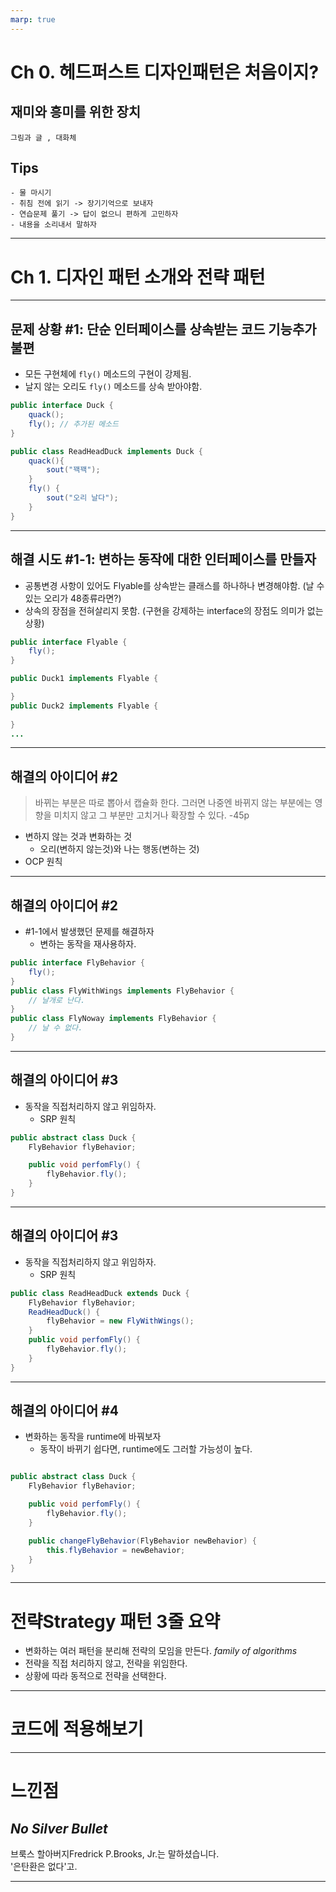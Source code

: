 ```yaml
---
marp: true
---
```


# Ch 0. 헤드퍼스트 디자인패턴은 처음이지?

## 재미와 흥미를 위한 장치 
    그림과 글 , 대화체
## Tips
    - 물 마시기 
    - 취침 전에 읽기 -> 장기기억으로 보내자
    - 연습문제 풀기 -> 답이 없으니 편하게 고민하자
    - 내용을 소리내서 말하자
--- 


# Ch 1. 디자인 패턴 소개와 전략 패턴

---

## 문제 상황 #1: 단순 인터페이스를 상속받는 코드 기능추가 불편

- 모든 구현체에 `fly()` 메소드의 구현이 강제됨.
- 날지 않는 오리도 `fly()` 메소드를 상속 받아야함. 

```java
public interface Duck {
    quack();
    fly(); // 추가된 메소드
}

public class ReadHeadDuck implements Duck {
    quack(){
        sout("꽥꽥");    
    }
    fly() {
        sout("오리 날다"); 
    }
}

```

---

## 해결 시도 #1-1: 변하는 동작에 대한 인터페이스를 만들자

- 공통변경 사항이 있어도 Flyable를 상속받는 클래스를 하나하나 변경해야함. (날 수 있는 오리가 48종류라면?)
- 상속의 장점을 전혀살리지 못함. (구현을 강제하는 interface의 장점도 의미가 없는 상황)

```java
public interface Flyable {
    fly();
}

public Duck1 implements Flyable {

}
public Duck2 implements Flyable {
    
}
...
```
---

## 해결의 아이디어 #2 

> 바뀌는 부분은 따로 뽑아서 캡슐화 한다. 그러면 나중엔 바뀌지 않는 부분에는 영향을 미치지 않고 그 부분만 고치거나 확장할 수 있다. -45p

- 변하지 않는 것과 변화하는 것
    - 오리(변하지 않는것)와 나는 행동(변하는 것)
- OCP 원칙

---

## 해결의 아이디어 #2 
- #1-1에서 발생했던 문제를 해결하자
    - 변하는 동작을 재사용하자.

```java
public interface FlyBehavior { 
    fly();
}
public class FlyWithWings implements FlyBehavior {
    // 날개로 난다.
}
public class FlyNoway implements FlyBehavior {
    // 날 수 없다.
}
```
---

## 해결의 아이디어 #3
- 동작을 직접처리하지 않고 위임하자.
    - SRP 원칙

```java
public abstract class Duck {
    FlyBehavior flyBehavior;

    public void perfomFly() {
        flyBehavior.fly();
    }
}
```
---



## 해결의 아이디어 #3
- 동작을 직접처리하지 않고 위임하자.
    - SRP 원칙

```java
public class ReadHeadDuck extends Duck {
    FlyBehavior flyBehavior;
    ReadHeadDuck() {
        flyBehavior = new FlyWithWings();
    }
    public void perfomFly() {
        flyBehavior.fly();
    }
}
```

---

## 해결의 아이디어 #4
- 변화하는 동작을 runtime에 바꿔보자
    - 동작이 바뀌기 쉽다면, runtime에도 그러할 가능성이 높다.
```java

public abstract class Duck {
    FlyBehavior flyBehavior;

    public void perfomFly() {
        flyBehavior.fly();
    }

    public changeFlyBehavior(FlyBehavior newBehavior) {
        this.flyBehavior = newBehavior;
    }
}

```
---
# 전략Strategy 패턴 3줄 요약

- 변화하는 여러 패턴을 분리해 전략의 모임을 만든다. _family of algorithms_
- 전략을 직접 처리하지 않고, 전략을 위임한다.
- 상황에 따라 동적으로 전략을 선택한다.
---

# 코드에 적용해보기

---
# 느낀점

## *No Silver Bullet*

브룩스 할아버지Fredrick P.Brooks, Jr.는 말하셨습니다.  
'은탄환은 없다'고.

---
